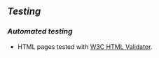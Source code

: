 ## **_Testing_**

### **_Automated testing_**

* HTML pages tested with [W3C HTML Validator](https://validator.w3.org).